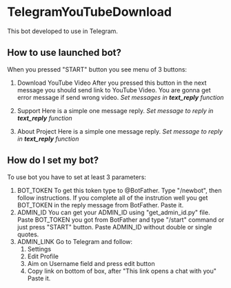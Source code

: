 # TelegramYouTubeDownload
This bot developed to use in Telegram.
## How to use launched bot?
When you pressed "START" button you see menu of 3 buttons:
1. Download YouTube Video
    After you pressed this button in the next message you should send link to YouTube Video.
    You are gonna get error message if send wrong video.
    *Set messages in **text_reply** function*

2. Support
    Here is a simple one message reply.
    *Set message to reply in **text_reply** function*

3. About Project
    Here is a simple one message reply.
    *Set message to reply in **text_reply** function*

## How do I set my bot?
To use bot you have to set at least 3 parameters:
1. BOT_TOKEN
    To get this token type to @BotFather.
    Type "/newbot", then follow instructions.
    If you complete all of the instrution well you get BOT_TOKEN in the reply message from BotFather.
    Paste it.
2. ADMIN_ID
    You can get your ADMIN_ID using "get_admin_id.py" file. 
    Paste BOT_TOKEN you got from BotFather and type "/start" command or just press "START" button.
    Paste ADMIN_ID without double or single quotes.
3. ADMIN_LINK
    Go to Telegram and follow:
    1. Settings
    2. Edit Profile
    3. Aim on Username field and press edit button
    4. Copy link on bottom of box, after "This link opens a chat with you"
    Paste it.
